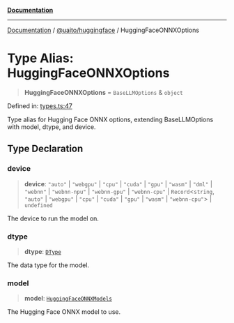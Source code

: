 [**Documentation**](../../../README.md)

***

[Documentation](../../../README.md) / [@uaito/huggingface](../README.md) / HuggingFaceONNXOptions

# Type Alias: HuggingFaceONNXOptions

> **HuggingFaceONNXOptions** = `BaseLLMOptions` & `object`

Defined in: [types.ts:47](https://github.com/elribonazo/uaito/blob/2bed7d2eb6bfa6c768bdfa8c5f599b6d51e03cd7/packages/huggingFace/src/types.ts#L47)

Type alias for Hugging Face ONNX options, extending BaseLLMOptions with model, dtype, and device.

## Type Declaration

### device

> **device**: `"auto"` \| `"webgpu"` \| `"cpu"` \| `"cuda"` \| `"gpu"` \| `"wasm"` \| `"dml"` \| `"webnn"` \| `"webnn-npu"` \| `"webnn-gpu"` \| `"webnn-cpu"` \| `Record`\<`string`, `"auto"` \| `"webgpu"` \| `"cpu"` \| `"cuda"` \| `"gpu"` \| `"wasm"` \| `"webnn-cpu"`\> \| `undefined`

The device to run the model on.

### dtype

> **dtype**: [`DType`](DType.md)

The data type for the model.

### model

> **model**: [`HuggingFaceONNXModels`](../enumerations/HuggingFaceONNXModels.md)

The Hugging Face ONNX model to use.
